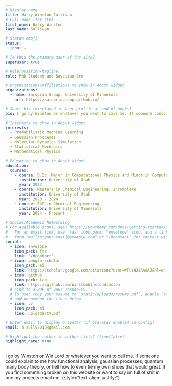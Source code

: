 ```yaml
---
# Display name
title: Harry Winston Sullivan
# Full name (for SEO)
first_name: Harry Winston
last_name: Sullivan

# Status emoji
status:
  icon: ☕️

# Is this the primary user of the site?
superuser: true

# Role/position/tagline
role: PhD Student and Bayesian Bro

# Organizations/Affiliations to show in About widget
organizations:
  - name: Sarupria Group, University of Minnesota
    url: https://sarupriagroup.github.io/

# Short bio (displayed in user profile at end of posts)
bio: I go by Winston or whatever you want to call me. If someone could explain to me how functional analysis, gaussian processes, quantum many body theory, or how to tie my own shoes that would great. Mathematics, the only hobby which somehow makes you both smarter and stupider at the same time. There is too many things to read and not enough time to do so.

# Interests to show in About widget
interests:
  - Probabilistic Machine Learning
  - Gaussian Procceses
  - Molecular Dynamics Simulation
  - Statistical Mechanics
  - Mathematical Physics

# Education to show in About widget
education:
  courses:
    - course: B.Sc. Major in Computational Physics and Minor in Computer Science
      institution: University of Utah
      year: 2023 
    - course: Masters in Chemical Engineering, Incomplete
      institution: University of Utah
      year: 2023 - 2024
    - course: PhD in Chemical Engineering
      institution: University of Minnesota
      year: 2024 - Present

# Social/Academic Networking
# For available icons, see: https://wowchemy.com/docs/getting-started/page-builder/#icons
#   For an email link, use "fas" icon pack, "envelope" icon, and a link in the
#   form "mailto:your-email@example.com" or "/#contact" for contact widget.
social:
  - icon: envelope
    icon_pack: fas
    link: '/#contact'
  - icon: google-scholar
    icon_pack: ai
    link: https://scholar.google.com/citations?user=WTusH28AAAAJ&hl=en
  - icon: github
    icon_pack: fab
    link: https://github.com/WinstonWinstonWinston
  # Link to a PDF of your resume/CV.
  # To use: copy your resume to `static/uploads/resume.pdf`, enable `ai` icons in `params.yaml`,
  # and uncomment the lines below.
  - icon: cv
    icon_pack: ai
    link: uploads/CV.pdf

# Enter email to display Gravatar (if Gravatar enabled in Config)
email: h.sully2015@gmail.com

# Highlight the author in author lists? (true/false)
highlight_name: true
---
```


I go by Winston or Win Lord or whatever you want to call me. If someone could explain to me how functional analysis, gaussian processes, quantum many body theory, or hell how to even tie my own shoes that would great. If you find something broken on this website or want to say im full of shit in one my projects email me.
{style="text-align: justify;"}
